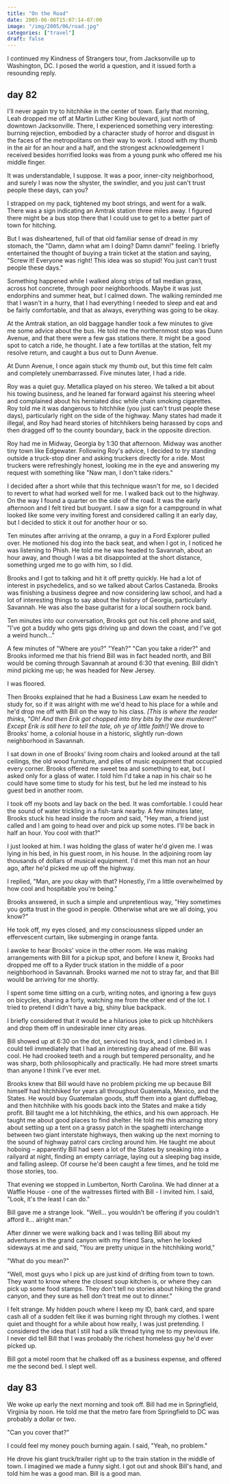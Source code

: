 ```yaml
---
title: "On the Road"
date: 2005-06-06T15:07:14-07:00
image: "/img/2005/06/road.jpg"
categories: ["travel"]
draft: false
---
```


I continued my Kindness of Strangers tour, from Jacksonville up to Washington, DC. I posed the world a question, and it issued forth a resounding reply.<!--more-->

## day 82

I'll never again try to hitchhike in the center of town. Early that morning, Leah dropped me off at Martin Luther King boulevard, just north of downtown Jacksonville. There, I experienced something very interesting: burning rejection, embodied by a character study of horror and disgust in the faces of the metropolitans on their way to work. I stood with my thumb in the air for an hour and a half, and the strongest acknowledgement I received besides horrified looks was from a young punk who offered me his middle finger.

It was understandable, I suppose. It was a poor, inner-city neighborhood, and surely I was now the shyster, the swindler, and you just can't trust people these days, can you?

I strapped on my pack, tightened my boot strings, and went for a walk. There was a sign indicating an Amtrak station three miles away. I figured there might be a bus stop there that I could use to get to a better part of town for hitching.

But I was disheartened, full of that old familiar sense of dread in my stomach, the "Damn, damn what am I doing? Damn damn!" feeling. I briefly entertained the thought of buying a train ticket at the station and saying, "Screw it! Everyone was right! This idea was so stupid! You just can't trust people these days."

Something happened while I walked along strips of tall median grass, across hot concrete, through poor neighborhoods. Maybe it was just endorphins and summer heat, but I calmed down. The walking reminded me that I wasn't in a hurry, that I had everything I needed to sleep and eat and be fairly comfortable, and that as always, everything was going to be okay.

At the Amtrak station, an old baggage handler took a few minutes to give me some advice about the bus. He told me the northernmost stop was Dunn Avenue, and that there were a few gas stations there. It might be a good spot to catch a ride, he thought. I ate a few tortillas at the station, felt my resolve return, and caught a bus out to Dunn Avenue.

At Dunn Avenue, I once again stuck my thumb out, but this time felt calm and completely unembarrassed. Five minutes later, I had a ride.

Roy was a quiet guy. Metallica played on his stereo. We talked a bit about his towing business, and he leaned far forward against his steering wheel and complained about his herniated disc while chain smoking cigarettes. Roy told me it was dangerous to hitchhike (you just can't trust people these days), particularly right on the side of the highway. Many states had made it illegal, and Roy had heard stories of hitchhikers being harassed by cops and then dragged off to the county boundary, back in the opposite direction.

Roy had me in Midway, Georgia by 1:30 that afternoon. Midway was another tiny town like Edgewater. Following Roy's advice, I decided to try standing outside a truck-stop diner and asking truckers directly for a ride. Most truckers were refreshingly honest, looking me in the eye and answering my request with something like "Naw man, I don't take riders."

I decided after a short while that this technique wasn't for me, so I decided to revert to what had worked well for me. I walked back out to the highway. On the way I found a quarter on the side of the road. It was the early afternoon and I felt tired but buoyant. I saw a sign for a campground in what looked like some very inviting forest and considered calling it an early day, but I decided to stick it out for another hour or so.

Ten minutes after arriving at the onramp, a guy in a Ford Explorer pulled over. He motioned his dog into the back seat, and when I got in, I noticed he was listening to Phish. He told me he was headed to Savannah, about an hour away, and though I was a bit disappointed at the short distance, something urged me to go with him, so I did.

Brooks and I got to talking and hit it off pretty quickly. He had a lot of interest in psychedelics, and so we talked about Carlos Castaneda. Brooks was finishing a business degree and now considering law school, and had a lot of interesting things to say about the history of Georgia, particularly Savannah. He was also the base guitarist for a local southern rock band.

Ten minutes into our conversation, Brooks got out his cell phone and said, "I've got a buddy who gets gigs driving up and down the coast, and I've got a weird hunch…"

A few minutes of "Where are you?" "Yeah?" "Can you take a rider?" and Brooks informed me that his friend Bill was in fact headed north, and Bill would be coming through Savannah at around 6:30 that evening. Bill didn't mind picking me up; he was headed for New Jersey.

I was floored.

Then Brooks explained that he had a Business Law exam he needed to study for, so if it was alright with me we'd head to his place for a while and he'd drop me off with Bill on the way to his class. *[This is where the reader thinks, "Oh! And then Erik got chopped into tiny bits by the axe murderer!" Except Erik is still here to tell the tale, oh ye of little faith!]* We drove to Brooks' home, a colonial house in a historic, slightly run-down neighborhood in Savannah.

I sat down in one of Brooks' living room chairs and looked around at the tall ceilings, the old wood furniture, and piles of music equipment that occupied every corner. Brooks offered me sweet tea and something to eat, but I asked only for a glass of water. I told him I'd take a nap in his chair so he could have some time to study for his test, but he led me instead to his guest bed in another room.

I took off my boots and lay back on the bed. It was comfortable. I could hear the sound of water trickling in a fish-tank nearby. A few minutes later, Brooks stuck his head inside the room and said, "Hey man, a friend just called and I am going to head over and pick up some notes. I'll be back in half an hour. You cool with that?"

I just looked at him. I was holding the glass of water he'd given me. I was lying in his bed, in his guest room, in his house. In the adjoining room lay thousands of dollars of musical equipment. I'd met this man not an hour ago, after he'd picked me up off the highway.

I replied, "Man, are *you* okay with that? Honestly, I'm a little overwhelmed by how cool and hospitable you're being."

Brooks answered, in such a simple and unpretentious way, "Hey sometimes you gotta trust in the good in people. Otherwise what are we all doing, you know?"

He took off, my eyes closed, and my consciousness slipped under an effervescent curtain, like submerging in orange fanta.

I awoke to hear Brooks' voice in the other room. He was making arrangements with Bill for a pickup spot, and before I knew it, Brooks had dropped me off to a Ryder truck station in the middle of a poor neighborhood in Savannah. Brooks warned me not to stray far, and that Bill would be arriving for me shortly.

I spent some time sitting on a curb, writing notes, and ignoring a few guys on bicycles, sharing a forty, watching me from the other end of the lot. I tried to pretend I didn't have a big, shiny blue backpack.

I briefly considered that it would be a hilarious joke to pick up hitchhikers and drop them off in undesirable inner city areas.

Bill showed up at 6:30 on the dot, serviced his truck, and I climbed in. I could tell immediately that I had an interesting day ahead of me. Bill was cool. He had crooked teeth and a rough but tempered personality, and he was sharp, both philosophically and practically. He had more street smarts than anyone I think I've ever met.

Brooks knew that Bill would have no problem picking me up because Bill himself had hitchhiked for years all throughout Guatemala, Mexico, and the States. He would buy Guatemalan goods, stuff them into a giant dufflebag, and then hitchhike with his goods back into the States and make a tidy profit. Bill taught me a lot hitchhiking, the ethics, and his own approach. He taught me about good places to find shelter. He told me this amazing story about setting up a tent on a grassy patch in the spaghetti interchange between two giant interstate highways, then waking up the next morning to the sound of highway patrol cars circling around him. He taught me about hoboing – apparently Bill had seen a lot of the States by sneaking into a railyard at night, finding an empty carriage, laying out a sleeping bag inside, and falling asleep. Of course he'd been caught a few times, and he told me those stories, too.

That evening we stopped in Lumberton, North Carolina. We had dinner at a Waffle House - one of the waitresses flirted with Bill - I invited him. I said, "Look, it's the least I can do."

Bill gave me a strange look. "Well... you wouldn't be offering if you couldn't afford it… alright man."

After dinner we were walking back and I was telling Bill about my adventures in the grand canyon with my friend Sara, when he looked sideways at me and said, "You are pretty unique in the hitchhiking world,"

"What do you mean?"

"Well, most guys who I pick up are just kind of drifting from town to town. They want to know where the closest soup kitchen is, or where they can pick up some food stamps. They don't tell no stories about hiking the grand canyon, and they sure as hell don't treat me out to dinner."

I felt strange. My hidden pouch where I keep my ID, bank card, and spare cash all of a sudden felt like it was burning right through my clothes. I went quiet and thought for a while about how really, I was just pretending. I considered the idea that I still had a silk thread tying me to my previous life. I never did tell Bill that I was probably the richest homeless guy he'd ever picked up.

Bill got a motel room that he chalked off as a business expense, and offered me the second bed. I slept well.

## day 83

We woke up early the next morning and took off. Bill had me in Springfield, Virginia by noon. He told me that the metro fare from Springfield to DC was probably a dollar or two.

"Can you cover that?"

I could feel my money pouch burning again. I said, "Yeah, no problem."

He drove his giant truck/trailer right up to the train station in the middle of town. I imagined we made a funny sight. I got out and shook Bill's hand, and told him he was a good man. Bill is a good man.
